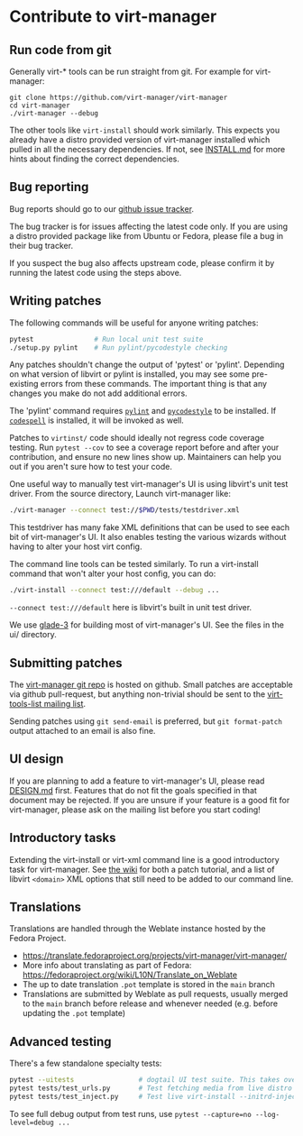 # Contribute to virt-manager

## Run code from git

Generally virt-* tools can be run straight from git. For example
for virt-manager:

```
git clone https://github.com/virt-manager/virt-manager
cd virt-manager
./virt-manager --debug
```

The other tools like `virt-install` should work similarly. This
expects you already have a distro provided version of virt-manager
installed which pulled in all the necessary dependencies. If not,
see [INSTALL.md](INSTALL.md) for more hints about finding the
correct dependencies.

## Bug reporting

Bug reports should go to our [github issue tracker](https://github.com/virt-manager/virt-manager/issues).

The bug tracker is for issues affecting the latest code only.
If you are using a distro provided package like from Ubuntu or
Fedora, please file a bug in their bug tracker.

If you suspect the bug also affects upstream code, please confirm
it by running the latest code using the steps above.


## Writing patches

The following commands will be useful for anyone writing patches:

```sh
pytest               # Run local unit test suite
./setup.py pylint    # Run pylint/pycodestyle checking
```

Any patches shouldn't change the output of 'pytest' or 'pylint'. Depending
on what version of libvirt or pylint is installed, you may see some
pre-existing errors from these commands. The important thing is that
any changes you make do not add additional errors.

The 'pylint' command requires [`pylint`](https://github.com/PyCQA/pylint)
and [`pycodestyle`](https://github.com/pycqa/pycodestyle) to be installed.
If [`codespell`](https://github.com/codespell-project/codespell) is installed,
it will be invoked as well.

Patches to `virtinst/` code should ideally not regress code coverage
testing. Run `pytest --cov` to see a coverage report
before and after your contribution, and ensure no new lines show up.
Maintainers can help you out if you aren't sure how to test your code.

One useful way to manually test virt-manager's UI is using libvirt's
unit test driver. From the source directory, Launch virt-manager like:
```sh
./virt-manager --connect test://$PWD/tests/testdriver.xml
```

This testdriver has many fake XML definitions that can be used to see each bit
of virt-manager's UI. It also enables testing the various wizards without
having to alter your host virt config.

The command line tools can be tested similarly. To run a virt-install
command that won't alter your host config, you can do:

```sh
./virt-install --connect test:///default --debug ...
```

`--connect test:///default` here is libvirt's built in unit test driver.

We use [glade-3](https://glade.gnome.org/) for building most of virt-manager's
UI. See the files in the ui/ directory.


## Submitting patches

The [virt-manager git repo](https://github.com/virt-manager/virt-manager)
is hosted on github. Small patches are acceptable via github pull-request,
but anything non-trivial should be sent to the
[virt-tools-list mailing list](https://www.redhat.com/mailman/listinfo/virt-tools-list).

Sending patches using `git send-email` is preferred, but `git format-patch`
output attached to an email is also fine.


## UI design

If you are planning to add a feature to virt-manager's UI, please read
[DESIGN.md](DESIGN.md) first. Features that do not fit the goals specified
in that document may be rejected. If you are unsure if your feature is a
good fit for virt-manager, please ask on the mailing list before you start
coding!


## Introductory tasks

Extending the virt-install or virt-xml command line is a good introductory
task for virt-manager. See [the wiki](https://github.com/virt-manager/virt-manager/wiki)
for both a patch tutorial, and a list of libvirt `<domain>` XML options
that still need to be added to our command line.


## Translations

Translations are handled through the Weblate instance hosted by the Fedora Project.

* https://translate.fedoraproject.org/projects/virt-manager/virt-manager/
* More info about translating as part of Fedora: https://fedoraproject.org/wiki/L10N/Translate_on_Weblate
* The up to date translation `.pot` template is stored in the `main` branch
* Translations are submitted by Weblate as pull requests, usually merged to the
  `main` branch before release and whenever needed (e.g. before updating the
  `.pot` template)


## Advanced testing

There's a few standalone specialty tests:

```sh
pytest --uitests                # dogtail UI test suite. This takes over your desktop
pytest tests/test_urls.py       # Test fetching media from live distro URLs
pytest tests/test_inject.py     # Test live virt-install --initrd-inject
```

To see full debug output from test runs, use
`pytest --capture=no --log-level=debug ...`
